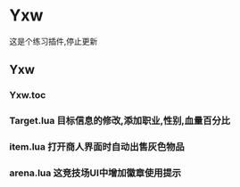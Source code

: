 # Yxw
这是个练习插件,停止更新
## Yxw

### Yxw.toc
### Target.lua 目标信息的修改,添加职业,性别,血量百分比
### item.lua 打开商人界面时自动出售灰色物品
### arena.lua 这竞技场UI中增加徽章使用提示

